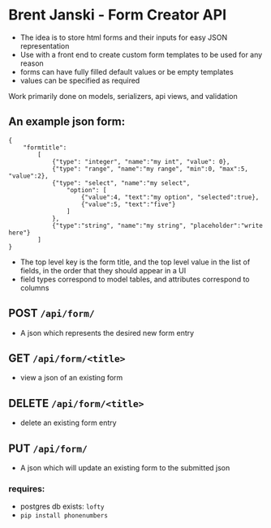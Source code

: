 Brent Janski - Form Creator API
========

- The idea is to store html forms and their inputs for easy JSON representation
- Use with a front end to create custom form templates to be used for any reason
- forms can have fully filled default values or be empty templates
- values can be specified as required

Work primarily done on models, serializers, api views, and validation

## An example json form:
```buildoutcfg
{
    "formtitle":
        [
            {"type": "integer", "name":"my int", "value": 0},
            {"type": "range", "name":"my range", "min":0, "max":5, "value":2},
            {"type": "select", "name":"my select",
                "option": [
                    {"value":4, "text":"my option", "selected":true},
                    {"value":5, "text":"five"}
                ]
            },
            {"type":"string", "name":"my string", "placeholder":"write here"}
        ]
}
```
- The top level key is the form title, and the top level value in the list of fields, in the order that they should appear in a UI
- field types correspond to model tables, and attributes correspond to columns

## POST `/api/form/`
- A json which represents the desired new form entry

## GET `/api/form/<title>`
+ view a json of an existing form

## DELETE `/api/form/<title>`
+ delete an existing form entry

## PUT `/api/form/`
- A json which will update an existing form to the submitted json


### requires:
- postgres db exists: `lofty`
- `pip install phonenumbers`

